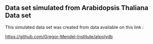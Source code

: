 Data set simulated from Arabidopsis Thaliana Data set
-----------------------------------------------------

This simulated data set was created from data available on this link : 
 
 https://github.com/Gregor-Mendel-Institute/atpolydb